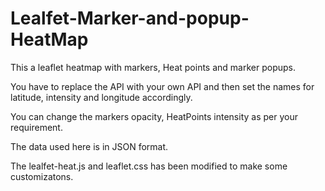 # Lealfet-Marker-and-popup-HeatMap
This a leaflet heatmap with markers, Heat points and marker popups.

You have to replace the API with your own API and then set the names for latitude, intensity and longitude accordingly.

You can change the markers opacity, HeatPoints intensity as per your requirement.

The data used here is in JSON format.

The lealfet-heat.js and leaflet.css has been modified to make some customizatons.

